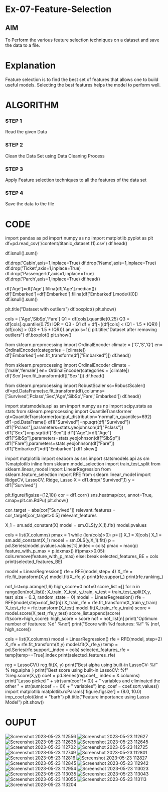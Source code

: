 # Ex-07-Feature-Selection
## AIM
To Perform the various feature selection techniques on a dataset and save the data to a file. 

# Explanation
Feature selection is to find the best set of features that allows one to build useful models.
Selecting the best features helps the model to perform well. 

# ALGORITHM
### STEP 1
Read the given Data
### STEP 2
Clean the Data Set using Data Cleaning Process
### STEP 3
Apply Feature selection techniques to all the features of the data set
### STEP 4
Save the data to the file


# CODE
import pandas as pd
import numpy as np
import matplotlib.pyplot as plt
df=pd.read_csv('/content/titanic_dataset (1).csv')
df.head()

df.isnull().sum()

df.drop('Cabin',axis=1,inplace=True)
df.drop('Name',axis=1,inplace=True)
df.drop('Ticket',axis=1,inplace=True)
df.drop('PassengerId',axis=1,inplace=True)
df.drop('Parch',axis=1,inplace=True)
df.head()

df['Age']=df['Age'].fillna(df['Age'].median())
df['Embarked']=df['Embarked'].fillna(df['Embarked'].mode()[0])
df.isnull().sum()

plt.title("Dataset with outliers")
df.boxplot()
plt.show()

cols = ['Age','SibSp','Fare']
Q1 = df[cols].quantile(0.25)
Q3 = df[cols].quantile(0.75)
IQR = Q3 - Q1
df = df[~((df[cols] < (Q1 - 1.5 * IQR)) |(df[cols] > (Q3 + 1.5 * IQR))).any(axis=1)]
plt.title("Dataset after removing outliers")
df.boxplot()
plt.show()

from sklearn.preprocessing import OrdinalEncoder
climate = ['C','S','Q']
en= OrdinalEncoder(categories = [climate])
df['Embarked']=en.fit_transform(df[["Embarked"]])
df.head()

from sklearn.preprocessing import OrdinalEncoder
climate = ['male','female']
en= OrdinalEncoder(categories = [climate])
df['Sex']=en.fit_transform(df[["Sex"]])
df.head()

from sklearn.preprocessing import RobustScaler
sc=RobustScaler()
df=pd.DataFrame(sc.fit_transform(df),columns=['Survived','Pclass','Sex','Age','SibSp','Fare','Embarked'])
df.head()

import statsmodels.api as sm
import numpy as np
import scipy.stats as stats
from sklearn.preprocessing import QuantileTransformer
qt=QuantileTransformer(output_distribution='normal',n_quantiles=692)
df1=pd.DataFrame()
df1["Survived"]=np.sqrt(df["Survived"])
df1["Pclass"],parameters=stats.yeojohnson(df["Pclass"])
df1["Sex"]=np.sqrt(df["Sex"])
df1["Age"]=df["Age"]
df1["SibSp"],parameters=stats.yeojohnson(df["SibSp"])
df1["Fare"],parameters=stats.yeojohnson(df["Fare"])
df1["Embarked"]=df["Embarked"]
df1.skew()

import matplotlib
import seaborn as sns
import statsmodels.api as sm
%matplotlib inline
from sklearn.model_selection import train_test_split
from sklearn.linear_model import LinearRegression
from sklearn.feature_selection import RFE
from sklearn.linear_model import RidgeCV, LassoCV, Ridge, Lasso
X = df1.drop("Survived",1)
y = df1["Survived"]

plt.figure(figsize=(12,10))
cor = df1.corr()
sns.heatmap(cor, annot=True, cmap=plt.cm.RdPu)
plt.show()

cor_target = abs(cor["Survived"])
relevant_features = cor_target[cor_target>0.5]
relevant_features

X_1 = sm.add_constant(X)
model = sm.OLS(y,X_1).fit()
model.pvalues

cols = list(X.columns)
pmax = 1
while (len(cols)>0):
    p= []
    X_1 = X[cols]
    X_1 = sm.add_constant(X_1)
    model = sm.OLS(y,X_1).fit()
    p = pd.Series(model.pvalues.values[1:],index = cols)
    pmax = max(p)
    feature_with_p_max = p.idxmax()
    if(pmax>0.05):
      cols.remove(feature_with_p_max)
    else:
      break
selected_features_BE = cols
print(selected_features_BE)

model = LinearRegression()
rfe = RFE(model,step= 4)
X_rfe = rfe.fit_transform(X,y)
model.fit(X_rfe,y)
print(rfe.support_)
print(rfe.ranking_)

nof_list=np.arange(1,6)
high_score=0
nof=0
score_list =[]
for n in range(len(nof_list)):
    X_train, X_test, y_train, y_test = train_test_split(X,y, test_size = 0.3, random_state = 0)
    model = LinearRegression()
    rfe = RFE(model,step=nof_list[n])
    X_train_rfe = rfe.fit_transform(X_train,y_train)
    X_test_rfe = rfe.transform(X_test)
    model.fit(X_train_rfe,y_train)
    score = model.score(X_test_rfe,y_test)
    score_list.append(score)
    if(score>high_score):
        high_score = score
        nof = nof_list[n]
print("Optimum number of features: %d" %nof)
print("Score with %d features: %f" % (nof, high_score))
    
cols = list(X.columns)
model = LinearRegression()
rfe = RFE(model, step=2)
X_rfe = rfe.fit_transform(X,y)
model.fit(X_rfe,y)
temp = pd.Series(rfe.support_,index = cols)
selected_features_rfe = temp[temp==True].index
print(selected_features_rfe)

reg = LassoCV()
reg.fit(X, y)
print("Best alpha using built-in LassoCV: %f" % reg.alpha_)
print("Best score using built-in LassoCV: %f" %reg.score(X,y))
coef = pd.Series(reg.coef_, index = X.columns)
print("Lasso picked " + str(sum(coef != 0)) + " variables and eliminated the other " + str(sum(coef == 0)) + " variables")
imp_coef = coef.sort_values()
import matplotlib
matplotlib.rcParams['figure.figsize'] = (8.0, 10.0)
imp_coef.plot(kind = "barh")
plt.title("Feature importance using Lasso Model")
plt.show()

# OUPUT
![Screenshot 2023-05-23 112556](https://github.com/dhivyapriyar/Ex-07-Feature-Selection/assets/119477552/96adaf5b-f980-475a-adf7-dc398c43ca0f)
![Screenshot 2023-05-23 112627](https://github.com/dhivyapriyar/Ex-07-Feature-Selection/assets/119477552/6996c5d6-f9c3-4afe-a8c0-ce7a84625a7c)
![Screenshot 2023-05-23 112635](https://github.com/dhivyapriyar/Ex-07-Feature-Selection/assets/119477552/23c467a7-3ce0-4651-a7e5-c99c057cd7cc)
![Screenshot 2023-05-23 112645](https://github.com/dhivyapriyar/Ex-07-Feature-Selection/assets/119477552/d6c1dab5-b53e-4c9a-bbbc-7058c10f1232)
![Screenshot 2023-05-23 112702](https://github.com/dhivyapriyar/Ex-07-Feature-Selection/assets/119477552/757bd557-54c1-4fef-9494-e583f8e3f01a)
![Screenshot 2023-05-23 112725](https://github.com/dhivyapriyar/Ex-07-Feature-Selection/assets/119477552/1e63eecc-d317-4307-b86e-ae45812d9779)
![Screenshot 2023-05-23 112749](https://github.com/dhivyapriyar/Ex-07-Feature-Selection/assets/119477552/f14241ef-361b-4322-b289-a09a74316190)
![Screenshot 2023-05-23 112801](https://github.com/dhivyapriyar/Ex-07-Feature-Selection/assets/119477552/cca33855-7024-49b9-8021-378af0d74e4c)
![Screenshot 2023-05-23 112816](https://github.com/dhivyapriyar/Ex-07-Feature-Selection/assets/119477552/54d29003-a61c-4a63-8da8-47318461035b)
![Screenshot 2023-05-23 112827](https://github.com/dhivyapriyar/Ex-07-Feature-Selection/assets/119477552/26120292-25a6-4350-ba92-03d76fe39353)
![Screenshot 2023-05-23 112845](https://github.com/dhivyapriyar/Ex-07-Feature-Selection/assets/119477552/80e6d621-22e5-4dcf-bcdc-c4f3880663e8)
![Screenshot 2023-05-23 112942](https://github.com/dhivyapriyar/Ex-07-Feature-Selection/assets/119477552/6eadcf2e-b6df-41bb-91ac-b363366b7d6d)
![Screenshot 2023-05-23 112954](https://github.com/dhivyapriyar/Ex-07-Feature-Selection/assets/119477552/fe139a3f-32e1-484b-9906-67937f92ca79)
![Screenshot 2023-05-23 113023](https://github.com/dhivyapriyar/Ex-07-Feature-Selection/assets/119477552/b2665986-e633-4c19-a051-1d7e273ceda0)
![Screenshot 2023-05-23 113035](https://github.com/dhivyapriyar/Ex-07-Feature-Selection/assets/119477552/f8992836-f71d-4499-ad73-9adfc44e1d08)
![Screenshot 2023-05-23 113043](https://github.com/dhivyapriyar/Ex-07-Feature-Selection/assets/119477552/5415aa20-5a12-44a9-ba64-3ac44dd91e3b)
![Screenshot 2023-05-23 113055](https://github.com/dhivyapriyar/Ex-07-Feature-Selection/assets/119477552/be8a8bd4-5e1b-43b7-a894-42e8c5d5b2d5)
![Screenshot 2023-05-23 113113](https://github.com/dhivyapriyar/Ex-07-Feature-Selection/assets/119477552/6bae7859-ac3c-4799-aa84-0434a44e622a)
![Screenshot 2023-05-23 113204](https://github.com/dhivyapriyar/Ex-07-Feature-Selection/assets/119477552/240f3023-174e-453c-9141-09848f91a16f)


